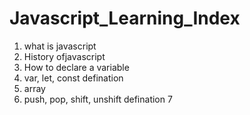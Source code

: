 # Javascript_Learning_Index

1. what is javascript
2. History ofjavascript
3. How to declare a variable
4. var, let, const defination
5. array
6. push, pop, shift, unshift defination
7
